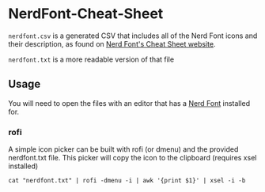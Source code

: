 # NerdFont-Cheat-Sheet

`nerdfont.csv` is a generated CSV that includes all of the Nerd Font icons and their description, as found on [Nerd Font's Cheat Sheet website](https://www.nerdfonts.com/cheat-sheet).

`nerdfont.txt` is a more readable version of that file


## Usage

You will need to open the files with an editor that has a [Nerd Font](https://www.nerdfonts.com) installed for.

### rofi

A simple icon picker can be built with rofi (or dmenu) and the provided nerdfont.txt file. This picker will copy the icon to the clipboard (requires xsel installed)

```
cat "nerdfont.txt" | rofi -dmenu -i | awk '{print $1}' | xsel -i -b
```
